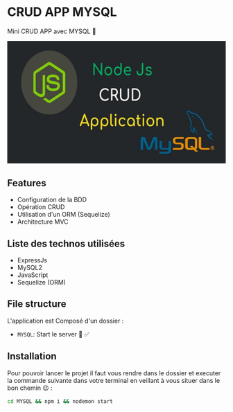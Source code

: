 # CRUD APP MYSQL  

Mini CRUD APP avec MYSQL 📜

![alt text](https://github.com/Dramane-dev/NodeJs-Practices-MySQL/blob/master/NodeJs-MySQL-img.png?raw=true)


## Features

- Configuration de la BDD 
- Opération CRUD
- Utilisation d'un ORM (Sequelize)
- Architecture MVC 

## Liste des technos utilisées 

- ExpressJs
- MySQL2
- JavaScript 
- Sequelize (ORM)



## File structure

L'application est Composé d'un dossier :

- `MYSQL`: Start le server 🚀 ✅


## Installation

Pour pouvoir lancer le projet il faut vous rendre dans le dossier et executer la commande suivante dans votre terminal en veillant à vous situer dans le bon chemin 😉 :

```bash
cd MYSQL && npm i && nodemon start
```
